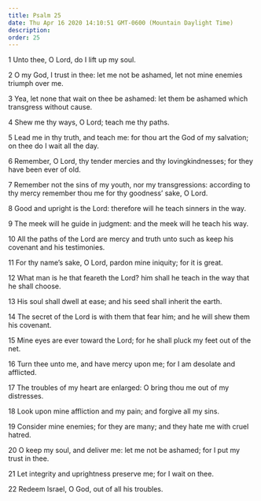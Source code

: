 ```yaml
---
title: Psalm 25
date: Thu Apr 16 2020 14:10:51 GMT-0600 (Mountain Daylight Time)
description: 
order: 25
---
```


<p>1 Unto thee, O Lord, do I lift up my soul.</p>
<p>
  2 O my God, I trust in thee: let me not be ashamed, let not mine enemies
  triumph over me.
</p>
<p>
  3 Yea, let none that wait on thee be ashamed: let them be ashamed which
  transgress without cause.
</p>
<p>4 Shew me thy ways, O Lord; teach me thy paths.</p>
<p>
  5 Lead me in thy truth, and teach me: for thou art the God of my salvation; on
  thee do I wait all the day.
</p>
<p>
  6 Remember, O Lord, thy tender mercies and thy lovingkindnesses; for they have
  been ever of old.
</p>
<p>
  7 Remember not the sins of my youth, nor my transgressions: according to thy
  mercy remember thou me for thy goodness&#x2019; sake, O Lord.
</p>
<p>
  8 Good and upright is the Lord: therefore will he teach sinners in the way.
</p>
<p>9 The meek will he guide in judgment: and the meek will he teach his way.</p>
<p>
  10 All the paths of the Lord are mercy and truth unto such as keep his
  covenant and his testimonies.
</p>
<p>
  11 For thy name&#x2019;s sake, O Lord, pardon mine iniquity; for it is great.
</p>
<p>
  12 What man is he that feareth the Lord? him shall he teach in the way that he
  shall choose.
</p>
<p>13 His soul shall dwell at ease; and his seed shall inherit the earth.</p>
<p>
  14 The secret of the Lord is with them that fear him; and he will shew them
  his covenant.
</p>
<p>
  15 Mine eyes are ever toward the Lord; for he shall pluck my feet out of the
  net.
</p>
<p>
  16 Turn thee unto me, and have mercy upon me; for I am desolate and afflicted.
</p>
<p>
  17 The troubles of my heart are enlarged: O bring thou me out of my
  distresses.
</p>
<p>18 Look upon mine affliction and my pain; and forgive all my sins.</p>
<p>
  19 Consider mine enemies; for they are many; and they hate me with cruel
  hatred.
</p>
<p>
  20 O keep my soul, and deliver me: let me not be ashamed; for I put my trust
  in thee.
</p>
<p>21 Let integrity and uprightness preserve me; for I wait on thee.</p>
<p>22 Redeem Israel, O God, out of all his troubles.</p>
